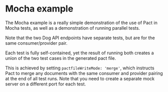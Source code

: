 # Mocha example

The Mocha example is a really simple demonstration of the use of Pact in Mocha tests, as well as a demonstration of running parallel tests.

Note that the two Dog API endpoints have separate tests, but are for the same consumer/provider pair.

Each test is fully self-contained, yet the result of running both creates a union of the two test cases in the generated pact file.

This is achieved by setting `pactfileWriteMode: 'merge'`, which instructs Pact to merge any documents with the same consumer and provider pairing at the end of all test runs. Note that you need to create a separate mock server on a different port for each test.
